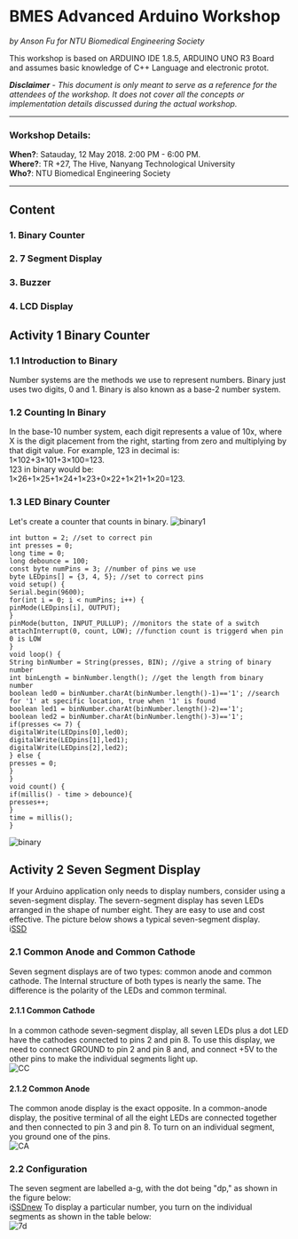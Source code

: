 # BMES Advanced Arduino Workshop

*by Anson Fu for NTU Biomedical Engineering Society*

This workshop is based on ARDUINO IDE 1.8.5, ARDUINO UNO R3 Board and assumes basic knowledge of C++ Language and electronic protot.

***Disclaimer*** *-* *This document is only meant to serve as a reference for the attendees of the workshop. It does not cover all the concepts or implementation details discussed during the actual workshop.*

<hr>

### Workshop Details:

**When?**: Satauday, 12 May 2018. 2:00 PM - 6:00 PM.</br>
**Where?**: TR +27, The Hive, Nanyang Technological University</br>
**Who?**: NTU Biomedical Engineering Society

<hr>

## Content
### 1. Binary Counter
### 2. 7 Segment Display
### 3. Buzzer
### 4. LCD Display

## Activity 1 Binary Counter

### 1.1 Introduction to Binary
Number systems are the methods we use to represent numbers. Binary just uses two digits, 0
and 1. Binary is also known as a base-2 number system.
### 1.2 Counting In Binary
In the base-10 number system, each digit represents a value of 10x, where X is the digit
placement from the right, starting from zero and multiplying by that digit value. For example,
123 in decimal is: </br>
1×102+3×101+3×100=123. </br>
123 in binary would be: </br>
1×26+1×25+1×24+1×23+0×22+1×21+1×20=123. </br>

### 1.3 LED Binary Counter
Let's create a counter that counts in binary.
![binary1](image/binary.JPG)

```C+
int button = 2; //set to correct pin
int presses = 0;
long time = 0;
long debounce = 100;
const byte numPins = 3; //number of pins we use
byte LEDpins[] = {3, 4, 5}; //set to correct pins
void setup() {
Serial.begin(9600);
for(int i = 0; i < numPins; i++) {
pinMode(LEDpins[i], OUTPUT);
}
pinMode(button, INPUT_PULLUP); //monitors the state of a switch 
attachInterrupt(0, count, LOW); //function count is triggerd when pin 0 is LOW 
}
void loop() {
String binNumber = String(presses, BIN); //give a string of binary number
int binLength = binNumber.length(); //get the length from binary number
boolean led0 = binNumber.charAt(binNumber.length()-1)=='1'; //search for '1' at specific location, true when '1' is found
boolean led1 = binNumber.charAt(binNumber.length()-2)=='1';
boolean led2 = binNumber.charAt(binNumber.length()-3)=='1';
if(presses <= 7) {
digitalWrite(LEDpins[0],led0);
digitalWrite(LEDpins[1],led1);
digitalWrite(LEDpins[2],led2);
} else {
presses = 0;
}
}
void count() {
if(millis() - time > debounce){
presses++;
}
time = millis();
}
```
![binary](image/LEDBinaryCounter.jpg)

## Activity 2 Seven Segment Display
If your Arduino application only needs to display numbers, consider using a seven-segment display. The severn-segment display has seven LEDs arranged in the shape of number eight. They are easy to use and cost effective. The picture below shows a typical seven-segment display.</br>
i[SSD](image/SSD.jpg)
### 2.1 Common Anode and Common Cathode
Seven segment displays are of two types: common anode and common cathode. The Internal structure of both types is nearly the same. The difference is the polarity of the LEDs and common terminal. </br>
#### 2.1.1 Common Cathode
In a common cathode seven-segment display, all seven LEDs plus a dot LED have the cathodes connected to pins 2 and pin 8. To use this display, we need to connect GROUND to pin 2 and pin 8 and,  and connect +5V to the other pins to make the individual segments light up.</br> 
![CC](image/Common_cathode.png)
#### 2.1.2 Common Anode
The common anode display is the exact opposite. In a common-anode display, the positive terminal of all the eight LEDs  are connected together and then connected to pin 3 and pin 8. To turn on an individual segment, you ground one of the pins. </br>
![CA](image/Common_cathode.png) </br>
### 2.2 Configuration
The seven segment are labelled a-g, with the dot being "dp," as shown in the figure below: </br>
i[SSDnew](image/SSDnew.jpg)
To display a particular number, you turn on the individual segments as shown in the table below: </br>
![7d](image/7d.JPG)

